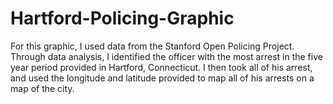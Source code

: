 # Hartford-Policing-Graphic

For this graphic, I used data from the Stanford Open Policing Project. Through data analysis, I identified the officer with the most arrest in the five year period provided in Hartford, Connecticut. I then took all of his arrest, and used the longitude and latitude provided to map all of his arrests on a map of the city. 
